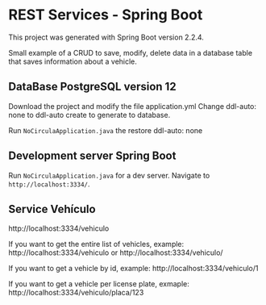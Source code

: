 # REST Services - Spring Boot

This project was generated with Spring Boot version 2.2.4.

Small example of a CRUD to save, modify, delete data in a database table that saves information about a vehicle.

## DataBase PostgreSQL version 12
Download the project and modify the file application.yml
Change ddl-auto: none to ddl-auto create to generate to database.

Run `NoCirculaApplication.java` the restore ddl-auto: none

## Development server Spring Boot

Run `NoCirculaApplication.java` for a dev server. Navigate to `http://localhost:3334/`.

## Service Vehículo
http://localhost:3334/vehiculo

If you want to get the entire list of vehicles, example:
http://localhost:3334/vehiculo
or
http://localhost:3334/vehiculo/

If you want to get a vehicle by id, example:
http://localhost:3334/vehiculo/1

If you want to get a vehicle per license plate, exmaple:
http://localhost:3334/vehiculo/placa/123


